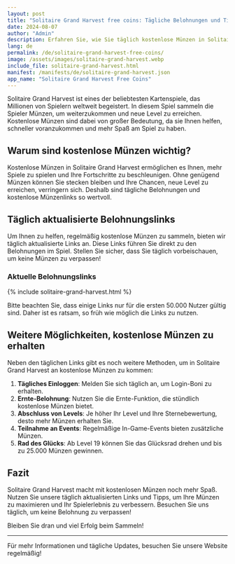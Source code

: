 ```yaml
---
layout: post
title: "Solitaire Grand Harvest free coins: Tägliche Belohnungen und Tipps"
date: 2024-08-07
author: "Admin"
description: Erfahren Sie, wie Sie täglich kostenlose Münzen in Solitaire Grand Harvest erhalten können, und nutzen Sie unsere aktualisierten Links für maximale Belohnungen.
lang: de
permalink: /de/solitaire-grand-harvest-free-coins/
image: /assets/images/solitaire-grand-harvest.webp
include_file: solitaire-grand-harvest.html
manifest: /manifests/de/solitaire-grand-harvest.json
app_name: "Solitaire Grand Harvest Free Coins"
---
```


Solitaire Grand Harvest ist eines der beliebtesten Kartenspiele, das Millionen von Spielern weltweit begeistert. In diesem Spiel sammeln die Spieler Münzen, um weiterzukommen und neue Level zu erreichen. Kostenlose Münzen sind dabei von großer Bedeutung, da sie Ihnen helfen, schneller voranzukommen und mehr Spaß am Spiel zu haben.

## Warum sind kostenlose Münzen wichtig?

Kostenlose Münzen in Solitaire Grand Harvest ermöglichen es Ihnen, mehr Spiele zu spielen und Ihre Fortschritte zu beschleunigen. Ohne genügend Münzen können Sie stecken bleiben und Ihre Chancen, neue Level zu erreichen, verringern sich. Deshalb sind tägliche Belohnungen und kostenlose Münzenlinks so wertvoll.

## Täglich aktualisierte Belohnungslinks

Um Ihnen zu helfen, regelmäßig kostenlose Münzen zu sammeln, bieten wir täglich aktualisierte Links an. Diese Links führen Sie direkt zu den Belohnungen im Spiel. Stellen Sie sicher, dass Sie täglich vorbeischauen, um keine Münzen zu verpassen!

### Aktuelle Belohnungslinks

{% include solitaire-grand-harvest.html %}

Bitte beachten Sie, dass einige Links nur für die ersten 50.000 Nutzer gültig sind. Daher ist es ratsam, so früh wie möglich die Links zu nutzen.

## Weitere Möglichkeiten, kostenlose Münzen zu erhalten

Neben den täglichen Links gibt es noch weitere Methoden, um in Solitaire Grand Harvest an kostenlose Münzen zu kommen:

1. **Tägliches Einloggen**: Melden Sie sich täglich an, um Login-Boni zu erhalten.
2. **Ernte-Belohnung**: Nutzen Sie die Ernte-Funktion, die stündlich kostenlose Münzen bietet.
3. **Abschluss von Levels**: Je höher Ihr Level und Ihre Sternebewertung, desto mehr Münzen erhalten Sie.
4. **Teilnahme an Events**: Regelmäßige In-Game-Events bieten zusätzliche Münzen.
5. **Rad des Glücks**: Ab Level 19 können Sie das Glücksrad drehen und bis zu 25.000 Münzen gewinnen.

## Fazit

Solitaire Grand Harvest macht mit kostenlosen Münzen noch mehr Spaß. Nutzen Sie unsere täglich aktualisierten Links und Tipps, um Ihre Münzen zu maximieren und Ihr Spielerlebnis zu verbessern. Besuchen Sie uns täglich, um keine Belohnung zu verpassen!

Bleiben Sie dran und viel Erfolg beim Sammeln!

---

Für mehr Informationen und tägliche Updates, besuchen Sie unsere Website regelmäßig!